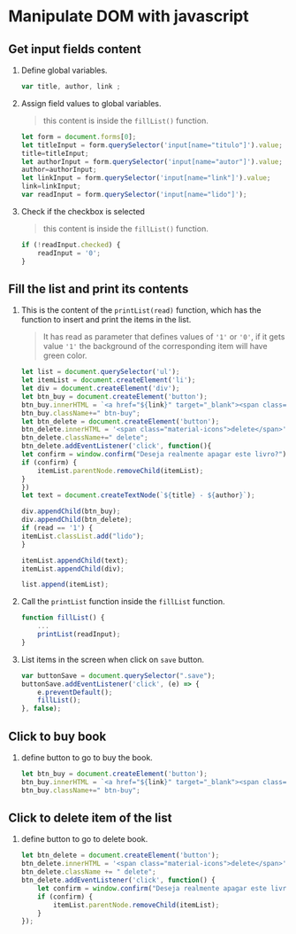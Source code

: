 # Manipulate DOM with javascript

## Get input fields content

1. Define global variables.
    ```javascript
    var title, author, link ;
    ```

2. Assign field values to global variables.
    > this content is inside the `fillList()` function.
    ```javascript
    let form = document.forms[0];
    let titleInput = form.querySelector('input[name="titulo"]').value;
    title=titleInput;
    let authorInput = form.querySelector('input[name="autor"]').value;
    author=authorInput;
    let linkInput = form.querySelector('input[name="link"]').value;
    link=linkInput;
    var readInput = form.querySelector('input[name="lido"]');
    ```

3. Check if the checkbox is selected
    > this content is inside the `fillList()` function.
    ```javascript
    if (!readInput.checked) {
        readInput = '0';
    }

    ```

## Fill  the list and print its contents

1. This is the content of the `printList(read)` function, which has the function to insert and print the items in the list.
    > It has read as parameter that defines values of `'1'` or `'0'`, if it gets value `'1'` the background of the corresponding item will have green color.
    ```javascript
    let list = document.querySelector('ul');
    let itemList = document.createElement('li');
    let div = document.createElement('div');
    let btn_buy = document.createElement('button');
    btn_buy.innerHTML = `<a href="${link}" target="_blank"><span class="material-icons">shopping_cart</span></a>`;
    btn_buy.className+=" btn-buy";
    let btn_delete = document.createElement('button');
    btn_delete.innerHTML = '<span class="material-icons">delete</span>';
    btn_delete.className+=" delete";
    btn_delete.addEventListener('click', function(){
    let confirm = window.confirm("Deseja realmente apagar este livro?");
    if (confirm) {
        itemList.parentNode.removeChild(itemList);
    }
    })
    let text = document.createTextNode(`${title} - ${author}`);

    div.appendChild(btn_buy);
    div.appendChild(btn_delete);
    if (read == '1') {
    itemList.classList.add("lido");
    }

    itemList.appendChild(text);
    itemList.appendChild(div);

    list.append(itemList);
    
    ```
2. Call the `printList` function inside the `fillList` function.
    ```javascript
    function fillList() {
        ...
        printList(readInput);
    }
    ```
3. List items in the screen when click on `save` button.
    ```javascript
    var buttonSave = document.querySelector(".save");
    buttonSave.addEventListener('click', (e) => { 
        e.preventDefault();
        fillList();
    }, false);
    ```

## Click to buy book
1. define button to go to buy the book.
    ```javascript
    let btn_buy = document.createElement('button');
    btn_buy.innerHTML = `<a href="${link}" target="_blank"><span class="material-icons">shopping_cart</span></a>`;
    btn_buy.className+=" btn-buy";
    ```

## Click to delete item of the list
1. define button to go to delete book.
    ```javascript
    let btn_delete = document.createElement('button');
    btn_delete.innerHTML = '<span class="material-icons">delete</span>';
    btn_delete.className += " delete";
    btn_delete.addEventListener('click', function() {
        let confirm = window.confirm("Deseja realmente apagar este livro?");
        if (confirm) {
            itemList.parentNode.removeChild(itemList);
        }
    });
    ```
